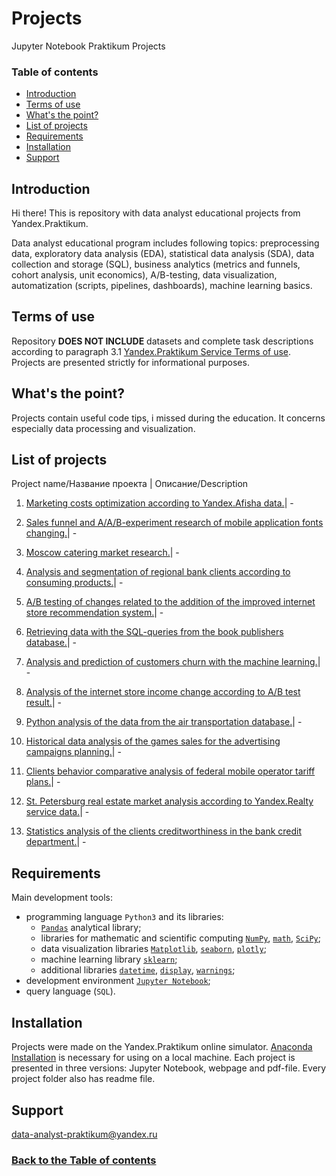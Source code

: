 # Projects
Jupyter Notebook Praktikum Projects

### Table of contents<a class="anchor" id="contents"></a>
* [Introduction](#chapter1)
* [Terms of use](#chapter2)
* [What's the point?](#chapter3)
* [List of projects](#chapter4)
* [Requirements](#chapter5)
* [Installation](#chapter6)
* [Support](#chapter7)

## Introduction<a class="anchor" id="chapter1"></a>
Hi there! This is repository with data analyst educational projects from Yandex.Praktikum.

Data analyst educational program includes following topics: preprocessing data, exploratory data analysis (EDA), statistical data analysis (SDA), data collection and storage (SQL), business analytics (metrics and funnels, cohort analysis, unit economics), A/B-testing, data visualization, automatization (scripts, pipelines, dashboards), machine learning basics.

## Terms of use<a class="anchor" id="chapter2"></a>

Repository **DOES NOT INCLUDE** datasets and complete task descriptions according to paragraph 3.1 [Yandex.Praktikum Service Terms of use](https://yandex.ru/legal/praktikum_termsofuse/). Projects are presented strictly for informational purposes.

## What's the point?<a class="anchor" id="chapter3"></a>
Projects contain useful code tips, i missed during the education. It concerns especially data processing and visualization.

## List of projects<a class="anchor" id="chapter4"></a>
Project name/Название проекта | Описание/Description
1. [Marketing costs optimization according to Yandex.Afisha data.](https://github.com/data-analyst-praktikum/Projects/tree/main/1_Marketing_costs_optimization)| -

2. [Sales funnel and A/A/B-experiment research of mobile application fonts changing.](https://github.com/data-analyst-praktikum/Projects/tree/main/2_Sales_funnel_and_AAB-experiment_research)| -

3. [Moscow catering market research.](https://github.com/data-analyst-praktikum/Projects/tree/main/3_Catering_market_research)| -

4. [Analysis and segmentation of regional bank clients according to consuming products.](https://github.com/data-analyst-praktikum/Projects/tree/main/4_Bank_clients_analysis_and_segmentation)| -

5. [A/B testing of changes related to the addition of the improved internet store recommendation system.](https://github.com/data-analyst-praktikum/Projects/tree/main/5_AB_testing_of_recommendation_system_changes)| -

6. [Retrieving data with the SQL-queries from the book publishers database.](https://github.com/data-analyst-praktikum/Projects/tree/main/6_SQL-queries_from_the_book_publishers_database)| -

7. [Analysis and prediction of customers churn with the machine learning.](https://github.com/data-analyst-praktikum/Projects/tree/main/7_Analysis_and_prediction_of_customers_churn_with_the_machine_learning)| -

8. [Analysis of the internet store income change according to A/B test result.](https://github.com/data-analyst-praktikum/Projects/tree/main/8_AB_test_of_the_internet_store_income_change)| -

9. [Python analysis of the data from the air transportation database.](https://github.com/data-analyst-praktikum/Projects/tree/main/9_SQL-queries_from_the_air_transportation_database_and_analysis_in_Python)| -

10. [Historical data analysis of the games sales for the advertising campaigns planning.](https://github.com/data-analyst-praktikum/Projects/tree/main/A_Historical_data_analysis_of_the_games_sales)| -

11. [Clients behavior сomparative analysis of federal mobile operator tariff plans.](https://github.com/data-analyst-praktikum/Projects/tree/main/B_Clients_behavior_%D1%81omparative_analysis_of_tariff_plans)| -

12. [St. Petersburg real estate market analysis according to Yandex.Realty service data.](https://github.com/data-analyst-praktikum/Projects/tree/main/C_St._Petersburg_real_estate_market_analysis)| -

13. [Statistics analysis of the clients creditworthiness in the bank credit department.](https://github.com/data-analyst-praktikum/Projects/tree/main/D_Statistics_analysis_of_the_clients_creditworthiness)| -

## Requirements<a class="anchor" id="chapter5"></a>

Main development tools:
- programming language `Python3` and its libraries:
	- [`Pandas`](https://pandas.pydata.org/) analytical library;
	- libraries for mathematic and scientific computing [`NumPy`](http://www.numpy.org/), [`math`](https://docs.python.org/3/library/math.html), [`SciPy`](https://www.scipy.org/);
	- data visualization libraries [`Matplotlib`](https://matplotlib.org/), [`seaborn`](https://seaborn.pydata.org/), [`plotly`](https://plotly.com/python/);
	- machine learning library [`sklearn`](https://www.sklearn.org/);
	- additional libraries [`datetime`](https://docs.python.org/3/library/datetime.html), [`display`](https://ipython.org/ipython-doc/3/api/generated/IPython.display.html), [`warnings`](https://docs.python.org/3/library/warnings.html);
- development environment [`Jupyter Notebook`](https://jupyter.org/);
- query language (`SQL`).

## Installation<a class="anchor" id="chapter6"></a>

Projects were made on the Yandex.Praktikum online simulator. [Anaconda Installation](https://www.anaconda.com/distribution/) is necessary for using on a local machine. Each project is presented in three versions: Jupyter Notebook, webpage and pdf-file. Every project folder also has readme file.

## Support<a class="anchor" id="#chapter7"></a>

data-analyst-praktikum@yandex.ru

### [Back to the Table of contents](#contents)
